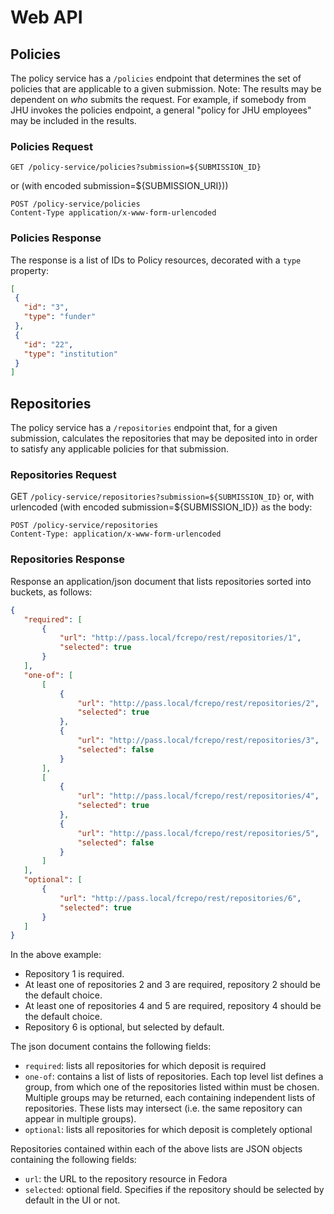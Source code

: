 # Web API

## Policies

The policy service has a `/policies` endpoint that determines the set of policies that are applicable to
a given submission.  Note:  The results may be dependent on _who_ submits the request.  For example, if
somebody from JHU invokes the policies endpoint, a general "policy for JHU employees" may be included in the results.

### Policies Request

`GET /policy-service/policies?submission=${SUBMISSION_ID}`

or (with encoded submission=${SUBMISSION_URI}))

```HTTP
POST /policy-service/policies
Content-Type application/x-www-form-urlencoded
```

### Policies Response

The response is a list of IDs to Policy resources, decorated with a `type` property:

```json
[
 {
   "id": "3",
   "type": "funder"
 },
 {
   "id": "22",
   "type": "institution"
 }
]
```

## Repositories

The policy service has a `/repositories` endpoint that, for a given submission, calculates the repositories that may be
deposited into in order to satisfy any applicable policies for that submission.

### Repositories Request

GET `/policy-service/repositories?submission=${SUBMISSION_ID}`
or, with urlencoded (with encoded submission=${SUBMISSION_ID}) as the body:

```HTTP
POST /policy-service/repositories
Content-Type: application/x-www-form-urlencoded
```

### Repositories Response

Response an application/json document that lists repositories sorted into buckets, as follows:

```json
{
   "required": [
       {
           "url": "http://pass.local/fcrepo/rest/repositories/1",
           "selected": true
       }
   ],
   "one-of": [
       [
           {
               "url": "http://pass.local/fcrepo/rest/repositories/2",
               "selected": true
           },
           {
               "url": "http://pass.local/fcrepo/rest/repositories/3",
               "selected": false
           }
       ],
       [
           {
               "url": "http://pass.local/fcrepo/rest/repositories/4",
               "selected": true
           },
           {
               "url": "http://pass.local/fcrepo/rest/repositories/5",
               "selected": false
           }
       ]
   ],
   "optional": [
       {
           "url": "http://pass.local/fcrepo/rest/repositories/6",
           "selected": true
       }
   ]
}
```

In the above example:

* Repository 1 is required.
* At least one of repositories 2 and 3 are required, repository 2 should be the default choice.
* At least one of repositories 4 and 5 are required, repository 4 should be the default choice.
* Repository 6 is optional, but selected by default.

The json document contains the following fields:

* `required`: lists all repositories for which deposit is required
* `one-of`:  contains a list of lists of repositories.  Each top level list defines a group, from which one of the repositories listed within must be chosen.  Multiple groups may be returned, each containing independent lists of repositories.  These lists may intersect (i.e. the same repository can appear in multiple groups).
* `optional`:  lists all repositories for which deposit is completely optional

Repositories contained within each of the above lists are JSON objects containing the following fields:

* `url`: the URL to the repository resource in Fedora
* `selected`: optional field.  Specifies if the repository should be selected by default in the UI or not.
